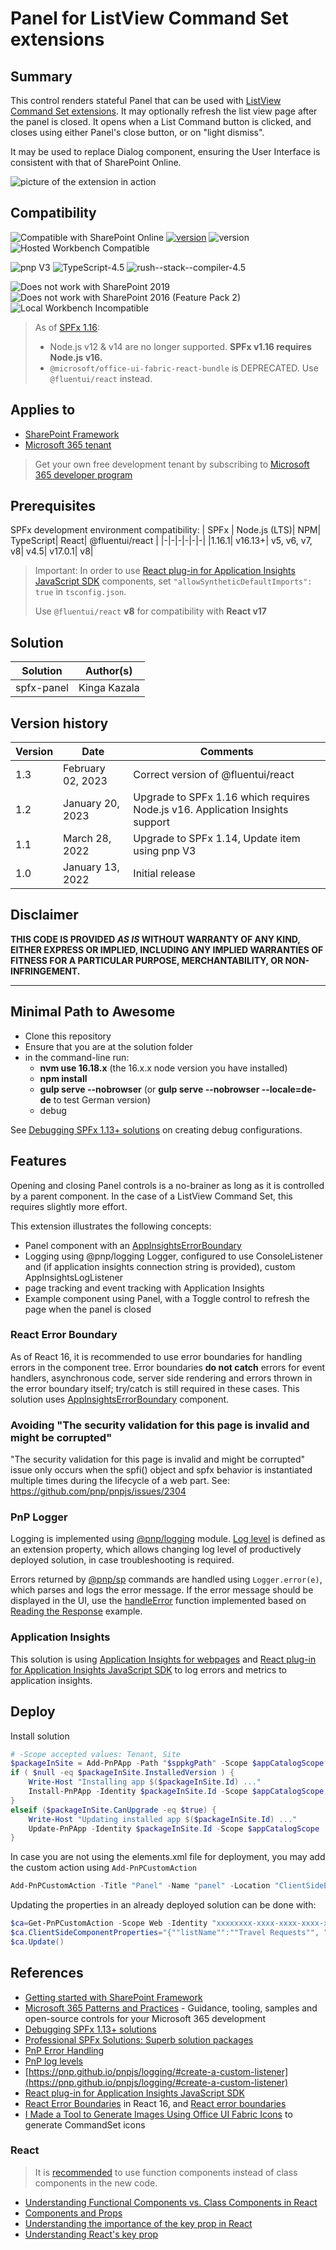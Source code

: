 # Panel for ListView Command Set extensions

## Summary

This control renders stateful Panel that can be used with [ListView Command Set extensions](https://docs.microsoft.com/en-us/sharepoint/dev/spfx/extensions/get-started/building-simple-cmdset-with-dialog-api). It may optionally refresh the list view page after the panel is closed.
It opens when a List Command button is clicked, and closes using either Panel's close button, or on "light dismiss".

It may be used to replace Dialog component, ensuring the User Interface is consistent with that of SharePoint Online.

![picture of the extension in action](https://github.com/kkazala/spfx-Panel/blob/main/assets/PanelSpfx1.14.gif)

## Compatibility

![Compatible with SharePoint Online](https://img.shields.io/badge/SharePoint%20Online-Compatible-green.svg)
[![version](https://img.shields.io/badge/SPFx-1.16.1-green)](.1) ![version](https://img.shields.io/badge/Node.js-16.18-green)
![Hosted Workbench Compatible](https://img.shields.io/badge/Hosted%20Workbench-Compatible-green.svg)

![pnp V3](https://img.shields.io/badge/pnp-V3-green)
![TypeScript-4.5](https://img.shields.io/badge/TypeScript-4.5-green)
![rush--stack--compiler-4.5](https://img.shields.io/badge/%40microsoft%2Frush--stack--compiler-4.5-green)

![Does not work with SharePoint 2019](https://img.shields.io/badge/SharePoint%20Server%202019-Incompatible-red.svg "SharePoint Server 2019 requires SPFx 1.4.1 or lower")
![Does not work with SharePoint 2016 (Feature Pack 2)](<https://img.shields.io/badge/SharePoint%20Server%202016%20(Feature%20Pack%202)-Incompatible-red.svg> "SharePoint Server 2016 Feature Pack 2 requires SPFx 1.1")
![Local Workbench Incompatible](https://img.shields.io/badge/Local%20Workbench-Incompatible-red.svg)

> As of [SPFx 1.16](https://learn.microsoft.com/en-us/sharepoint/dev/spfx/release-1.16):
>
> -   Node.js v12 & v14 are no longer supported. **SPFx v1.16 requires Node.js v16.**
> -   `@microsoft/office-ui-fabric-react-bundle` is DEPRECATED. Use `@fluentui/react` instead.

## Applies to

-   [SharePoint Framework](https://aka.ms/spfx)
-   [Microsoft 365 tenant](https://docs.microsoft.com/en-us/sharepoint/dev/spfx/set-up-your-developer-tenant)

> Get your own free development tenant by subscribing to [Microsoft 365 developer program](http://aka.ms/o365devprogram)

## Prerequisites

SPFx development environment compatibility:
| SPFx | Node.js (LTS)| NPM| TypeScript| React| @fluentui/react |
|-|-|-|-|-|-|
|1.16.1| v16.13+| v5, v6, v7, v8| v4.5| v17.0.1| v8|

> Important:
> In order to use [React plug-in for Application Insights JavaScript SDK](https://learn.microsoft.com/en-us/azure/azure-monitor/app/javascript-react-plugin) components, set `"allowSyntheticDefaultImports": true` in `tsconfig.json`.
>
> Use `@fluentui/react` **v8** for compatibility with **React v17**

## Solution

| Solution   | Author(s)    |
| ---------- | ------------ |
| spfx-panel | Kinga Kazala |

## Version history

| Version | Date              | Comments                                                                      |
| ------- | ----------------- | ----------------------------------------------------------------------------- |
| 1.3     | February 02, 2023 | Correct version of @fluentui/react                                            |
| 1.2     | January 20, 2023  | Upgrade to SPFx 1.16 which requires Node.js v16. Application Insights support |
| 1.1     | March 28, 2022    | Upgrade to SPFx 1.14, Update item using pnp V3                                |
| 1.0     | January 13, 2022  | Initial release                                                               |

## Disclaimer

**THIS CODE IS PROVIDED _AS IS_ WITHOUT WARRANTY OF ANY KIND, EITHER EXPRESS OR IMPLIED, INCLUDING ANY IMPLIED WARRANTIES OF FITNESS FOR A PARTICULAR PURPOSE, MERCHANTABILITY, OR NON-INFRINGEMENT.**

---

## Minimal Path to Awesome

-   Clone this repository
-   Ensure that you are at the solution folder
-   in the command-line run:
    -   **nvm use 16.18.x** (the 16.x.x node version you have installed)
    -   **npm install**
    -   **gulp serve --nobrowser** (or **gulp serve --nobrowser --locale=de-de** to test German version)
    -   debug

See [Debugging SPFx 1.13+ solutions](https://dev.to/kkazala/debugging-spfx-113-solutions-11cd) on creating debug configurations.

## Features

Opening and closing Panel controls is a no-brainer as long as it is controlled by a parent component.
In the case of a ListView Command Set, this requires slightly more effort.

This extension illustrates the following concepts:

-   Panel component with an [AppInsightsErrorBoundary](https://learn.microsoft.com/en-us/azure/azure-monitor/app/javascript-react-plugin#react-error-boundaries)
-   Logging using @pnp/logging Logger, configured to use ConsoleListener and (if application insights connection string is provided), custom AppInsightsLogListener
-   page tracking and event tracking with Application Insights
-   Example component using Panel, with a Toggle control to refresh the page when the panel is closed

### React Error Boundary

As of React 16, it is recommended to use error boundaries for handling errors in the component tree.
Error boundaries **do not catch** errors for event handlers, asynchronous code, server side rendering and errors thrown in the error boundary itself; try/catch is still required in these cases.
This solution uses [AppInsightsErrorBoundary](https://learn.microsoft.com/en-us/azure/azure-monitor/app/javascript-react-plugin#react-error-boundaries) component.

### Avoiding "The security validation for this page is invalid and might be corrupted"

"The security validation for this page is invalid and might be corrupted" issue only occurs when the spfi() object and spfx behavior is instantiated multiple times during the lifecycle of a web part.
See: https://github.com/pnp/pnpjs/issues/2304

### PnP Logger

Logging is implemented using [@pnp/logging](https://pnp.github.io/pnpjs/logging) module. [Log level](https://pnp.github.io/pnpjs/logging/#log-levels) is defined as an extension property, which allows changing log level of productively deployed solution, in case troubleshooting is required.

Errors returned by [@pnp/sp](https://pnp.github.io/pnpjs/sp/#pnpsp) commands are handled using `Logger.error(e)`, which parses and logs the error message. If the error message should be displayed in the UI, use the [handleError](src\extensions\utils\ErrorHandler.ts) function implemented based on [Reading the Response](https://pnp.github.io/pnpjs/concepts/error-handling/#reading-the-response) example.

### Application Insights

This solution is using [Application Insights for webpages](https://learn.microsoft.com/en-us/azure/azure-monitor/app/javascript) and [React plug-in for Application Insights JavaScript SDK](https://learn.microsoft.com/en-us/azure/azure-monitor/app/javascript-react-plugin) to log errors and metrics to application insights.

## Deploy

Install solution

```powershell
# -Scope accepted values: Tenant, Site
$packageInSite = Add-PnPApp -Path "$sppkgPath" -Scope $appCatalogScope -Overwrite -Publish
if ( $null -eq $packageInSite.InstalledVersion ) {
    Write-Host "Installing app $($packageInSite.Id) ..."
    Install-PnPApp -Identity $packageInSite.Id -Scope $appCatalogScope -Wait
}
elseif ($packageInSite.CanUpgrade -eq $true) {
    Write-Host "Updating installed app $($packageInSite.Id) ..."
    Update-PnPApp -Identity $packageInSite.Id -Scope $appCatalogScope
}
```

In case you are not using the elements.xml file for deployment, you may add the custom action using `Add-PnPCustomAction`

```powershell
Add-PnPCustomAction -Title "Panel" -Name "panel" -Location "ClientSideExtension.ListViewCommandSet.CommandBar" -ClientSideComponentId "03a2395f-4448-4d30-a540-6b22c79c255a" -ClientSideComponentProperties "{""listName"":"""",""logLevel"":""3"",""appInsightsConnString"":""""}" -RegistrationId 101 -RegistrationType List -Scope Web
```

Updating the properties in an already deployed solution can be done with:

```powershell
$ca=Get-PnPCustomAction -Scope Web -Identity "xxxxxxxx-xxxx-xxxx-xxxx-xxxxxxxxxxxx"
$ca.ClientSideComponentProperties="{""listName"":""Travel Requests"", ""logLevel"":""1"",""appInsightsConnString"":""your-connection-string""}"
$ca.Update()
```

## References

-   [Getting started with SharePoint Framework](https://docs.microsoft.com/en-us/sharepoint/dev/spfx/set-up-your-developer-tenant)
-   [Microsoft 365 Patterns and Practices](https://aka.ms/m365pnp) - Guidance, tooling, samples and open-source controls for your Microsoft 365 development
-   [Debugging SPFx 1.13+ solutions](https://dev.to/kkazala/debugging-spfx-113-solutions-11cd)
-   [Professional SPFx Solutions: Superb solution packages](https://pnp.github.io/blog/post/spfx-21-professional-solutions-superb-solution-packages/)
-   [PnP Error Handling](https://pnp.github.io/pnpjs/concepts/error-handling/)
-   [PnP log levels](https://pnp.github.io/pnpjs/logging/#log-levels)
-   [https://pnp.github.io/pnpjs/logging/#create-a-custom-listener](https://pnp.github.io/pnpjs/logging/#create-a-custom-listener)
-   [React plug-in for Application Insights JavaScript SDK](https://learn.microsoft.com/en-us/azure/azure-monitor/app/javascript-react-plugin)
-   [React Error Boundaries](https://reactjs.org/docs/error-boundaries.html) in React 16, and [React error boundaries](https://learn.microsoft.com/en-us/azure/azure-monitor/app/javascript-react-plugin#react-error-boundaries)
-   [I Made a Tool to Generate Images Using Office UI Fabric Icons](https://joshmccarty.com/made-tool-generate-images-using-office-ui-fabric-icons/) to generate CommandSet icons

### React

> It is [recommended](https://beta.reactjs.org/reference/react/PureComponent#migrating-from-a-purecomponent-class-component-to-a-function) to use function components instead of class components in the new code.

-   [Understanding Functional Components vs. Class Components in React](https://www.twilio.com/blog/react-choose-functional-components)
-   [Components and Props](https://reactjs.org/docs/components-and-props.html)
-   [Understanding the importance of the key prop in React](https://dev.to/francodalessio/understanding-the-importance-of-the-key-prop-in-react-3ag7=)
-   [Understanding React's key prop](https://kentcdodds.com/blog/understanding-reacts-key-prop)
